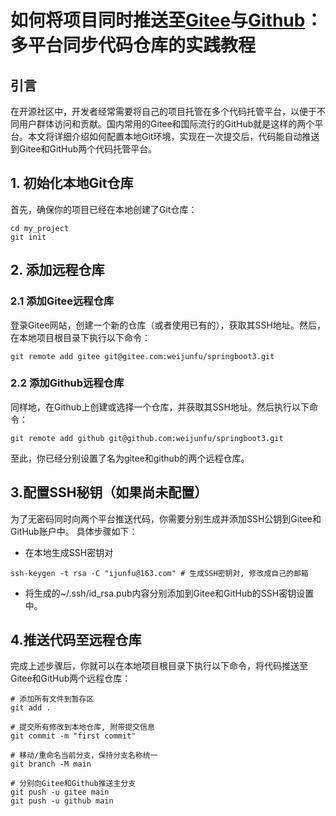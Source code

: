 
# 如何将项目同时推送至[Gitee](https://www.gitee.com)与[Github](https://www.github.com)：多平台同步代码仓库的实践教程

## 引言
在开源社区中，开发者经常需要将自己的项目托管在多个代码托管平台，以便于不同用户群体访问和贡献。国内常用的Gitee和国际流行的GitHub就是这样的两个平台。本文将详细介绍如何配置本地Git环境，实现在一次提交后，代码能自动推送到Gitee和GitHub两个代码托管平台。

## 1. 初始化本地Git仓库
首先，确保你的项目已经在本地创建了Git仓库：
```shell
cd my_project
git init
```

## 2. 添加远程仓库

### 2.1 添加Gitee远程仓库
登录Gitee网站，创建一个新的仓库（或者使用已有的），获取其SSH地址。然后，在本地项目根目录下执行以下命令：
```shell
git remote add gitee git@gitee.com:weijunfu/springboot3.git
```

### 2.2 添加Github远程仓库
同样地，在Github上创建或选择一个仓库，并获取其SSH地址。然后执行以下命令：
```shell
git remote add github git@github.com:weijunfu/springboot3.git
```

至此，你已经分别设置了名为gitee和github的两个远程仓库。

## 3.配置SSH秘钥（如果尚未配置）

为了无密码同时向两个平台推送代码，你需要分别生成并添加SSH公钥到Gitee和GitHub账户中。
具体步骤如下：
+ 在本地生成SSH密钥对
```shell
ssh-keygen -t rsa -C "ijunfu@163.com" # 生成SSH密钥对, 修改成自己的邮箱
```
+ 将生成的~/.ssh/id_rsa.pub内容分别添加到Gitee和GitHub的SSH密钥设置中。

## 4.推送代码至远程仓库
完成上述步骤后，你就可以在本地项目根目录下执行以下命令，将代码推送至Gitee和GitHub两个远程仓库：
```shell
# 添加所有文件到暂存区
git add .

# 提交所有修改到本地仓库, 附带提交信息
git commit -m "first commit"

# 移动/重命名当前分支，保持分支名称统一
git branch -M main

# 分别向Gitee和Github推送主分支
git push -u gitee main
git push -u github main
```
